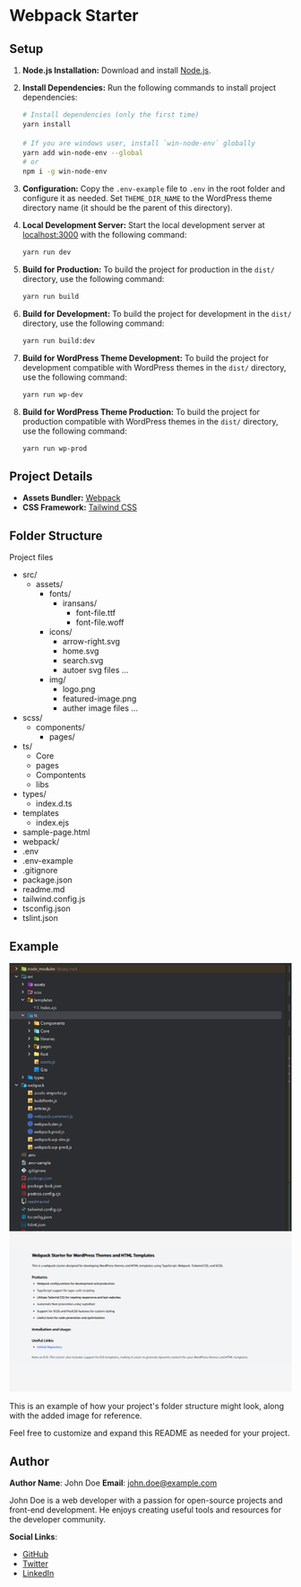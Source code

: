 # Webpack Starter

## Setup

1. **Node.js Installation:** Download and install [Node.js](https://nodejs.org/en/download/).

2. **Install Dependencies:** Run the following commands to install project dependencies:

    ```bash
    # Install dependencies (only the first time)
    yarn install
    
   # If you are windows user, install `win-node-env` globally
   yarn add win-node-env --global
   # or 
   npm i -g win-node-env 
    ```

3. **Configuration:** Copy the `.env-example` file to `.env` in the root folder and configure it as needed. Set `THEME_DIR_NAME` to the WordPress theme directory name (it should be the parent of this directory).

4. **Local Development Server:** Start the local development server at [localhost:3000](http://localhost:3000) with the following command:

    ```bash
    yarn run dev
    ```

5. **Build for Production:** To build the project for production in the `dist/` directory, use the following command:

    ```bash
    yarn run build
    ```

6. **Build for Development:** To build the project for development in the `dist/` directory, use the following command:

    ```bash
    yarn run build:dev
    ```

7. **Build for WordPress Theme Development:** To build the project for development compatible with WordPress themes in the `dist/` directory, use the following command:

    ```bash
    yarn run wp-dev
    ```

8. **Build for WordPress Theme Production:** To build the project for production compatible with WordPress themes in the `dist/` directory, use the following command:

    ```bash
    yarn run wp-prod
    ```

## Project Details

- **Assets Bundler:** [Webpack](https://webpack.js.org/)
- **CSS Framework:** [Tailwind CSS](https://tailwindcss.com/)

## Folder Structure

Project files

- src/
  - assets/
    - fonts/
      - iransans/
         - font-file.ttf
         - font-file.woff
    - icons/
      - arrow-right.svg
      - home.svg
      - search.svg
      - autoer svg files ...
    - img/
      - logo.png
      - featured-image.png
      - auther image files ...
- scss/
  - components/
     - pages/
- ts/
  - Core
  - pages
  - Compontents
  - libs
- types/
  - index.d.ts
- templates
  - index.ejs
- sample-page.html
- webpack/
- .env
- .env-example
- .gitignore
- package.json
- readme.md
- tailwind.config.js
- tsconfig.json
- tslint.json


## Example

![Webpack Starter Example](example.png)
![Webpack Starter Example](example-2.png)

This is an example of how your project's folder structure might look, along with the added image for reference.

Feel free to customize and expand this README as needed for your project.


## Author

**Author Name**: John Doe
**Email**: john.doe@example.com

John Doe is a web developer with a passion for open-source projects and front-end development. He enjoys creating useful tools and resources for the developer community.

**Social Links**:
- [GitHub](https://github.com/m-aghazadeh)
- [Twitter](https://twitter.com/mmd.aghazadeh)
- [LinkedIn](https://www.linkedin.com/in/johndoe)
